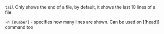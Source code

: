 `tail`
Only shows the end of a file, by default, it shows the last 10 lines of a file

`-n [number]` - specifies how many lines are shown. Can be used on [[head]] command too